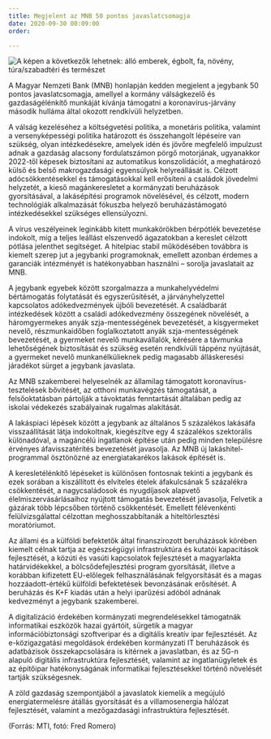 ```yaml
---
title: Megjelent az MNB 50 pontos javaslatcsomagja
date: 2020-09-30 00:09:00
order: 

---
```

![A képen a következők lehetnek: álló emberek, égbolt, fa, növény, túra/szabadtéri és természet](https://scontent-vie1-1.xx.fbcdn.net/v/t1.0-9/120601578_1052087141890790_2133345335435790432_n.png?_nc_cat=106&ccb=2&_nc_sid=730e14&_nc_ohc=m6YpczEVXjEAX--jnqc&_nc_ht=scontent-vie1-1.xx&oh=42acd12a73fdd8dcc4727e97a16a5f23&oe=60228DBE)

A Magyar Nemzeti Bank (MNB) honlapján kedden megjelent a jegybank 50 pontos javaslatcsomagja, amellyel a kormány válságkezelő és gazdaságélénkítő munkáját kívánja támogatni a koronavírus-járvány második hulláma által okozott rendkívüli helyzetben.

A válság kezeléséhez a költségvetési politika, a monetáris politika, valamint a versenyképességi politika határozott és összehangolt lépéseire van szükség, olyan intézkedésekre, amelyek idén és jövőre megfelelő impulzust adnak a gazdaság alacsony fordulatszámon pörgő motorjának, ugyanakkor 2022-től képesek biztosítani az automatikus konszolidációt, a meghatározó külső és belső makrogazdasági egyensúlyok helyreállását is. Célzott adócsökkentésekkel és támogatásokkal kell erősíteni a családok jövedelmi helyzetét, a kieső magánkeresletet a kormányzati beruházások gyorsításával, a lakásépítési programok növelésével, és célzott, modern technológiák alkalmazását fókuszba helyező beruházástámogató intézkedésekkel szükséges ellensúlyozni.

A vírus veszélyeinek leginkább kitett munkakörökben bérpótlék bevezetése indokolt, míg a teljes leállást elszenvedő ágazatokban a kereslet célzott pótlása jelenthet segítséget. A hitelpiac stabil működésében továbbra is kiemelt szerep jut a jegybanki programoknak, emellett azonban érdemes a garanciák intézményét is hatékonyabban használni – sorolja javaslatait az MNB.

A jegybank egyebek között szorgalmazza a munkahelyvédelmi bértámogatás folytatását és egyszerűsítését, a járványhelyzettel kapcsolatos adókedvezmények újbóli bevezetését. A családbarát intézkedések között a családi adókedvezmény összegének növelését, a háromgyermekes anyák szja-mentességének bevezetését, a kisgyermeket nevelő, részmunkaidőben foglalkoztatott anyák szja-mentességének bevezetését, a gyermeket nevelő munkavállalók, kérésére a távmunka lehetőségének biztosítását és szükség esetén rendkívüli táppénz nyújtását, a gyermeket nevelő munkanélkülieknek pedig magasabb álláskeresési járadékot sürget a jegybank javaslata.

Az MNB szakemberei helyeselnék az államilag támogatott koronavírus-tesztelések bővítését, az otthoni munkavégzés támogatását, a felsőoktatásban pártolják a távoktatás fenntartását általában pedig az iskolai védekezés szabályainak rugalmas alakítását.

A lakáspiaci lépések között a jegybank az általános 5 százalékos lakásáfa visszaállítását látja indokoltnak, kiegészítve egy 4 százalékos szektorális különadóval, a magáncélú ingatlanok építése után pedig minden településre érvényes áfavisszatérítés bevezetését javasolja. Az MNB új lakáshitel-programmal ösztönözné az energiatakarékos lakások építését is.

A keresletélénkítő lépéseket is különösen fontosnak tekinti a jegybank és ezek sorában a kiszállított és elviteles ételek áfakulcsának 5 százalékra csökkentését, a nagycsaládosok és nyugdíjasok alapvető élelmiszervásárlásaihoz nyújtott támogatás bevezetését javasolja, Felvetik a gázárak több lépcsőben történő csökkentését. Emellett félévenkénti felülvizsgálattal célzottan meghosszabbítanák a hiteltörlesztési moratóriumot.

Az állami és a külföldi befektetők által finanszírozott beruházások körében kiemelt célnak tartja az egészségügyi infrastruktúra és kutatói kapacitások fejlesztését, a közúti és vasúti kapcsolatok fejlesztését a magyarlakta határvidékekkel, a bölcsődefejlesztési program gyorsítását, illetve a korábban kifizetett EU-előlegek felhasználásának felgyorsítását és a magas hozzáadott-értékű külföldi befektetések bevonzásának erősítését. A beruházás és K+F kiadás után a helyi iparűzési adóból adnának kedvezményt a jegybank szakemberei.

A digitalizáció érdekében kormányzati megrendelésekkel támogatnák informatikai eszközök hazai gyártóit, sürgetik a magyar információbiztonsági szoftveripar és a digitális kreatív ipar fejlesztését. Az e-közigazgatási megoldások érdekében kormányzati IT beruházások és adatbázisok összekapcsolására is kitérnek a javaslatban, és az 5G-n alapuló digitális infrastruktúra fejlesztését, valamint az ingatlanügyletek és az építőipar hatékonyságának informatikai fejlesztésekkel történő növelését tartják szükségesnek.

A zöld gazdaság szempontjából a javaslatok kiemelik a megújuló energiatermelésre átállás gyorsítását és a villamosenergia hálózat fejlesztését, valamint a mezőgazdasági infrastruktúra fejlesztését.

(Forrás: MTI, fotó: Fred Romero)